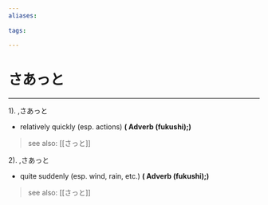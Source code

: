 ```yaml
---
aliases:
    
tags:
    
---
```


# さあっと
---
1).
,さあっと

- relatively quickly (esp. actions)
**( Adverb (fukushi);)**
> see also:  [[さっと]]
            
2).
,さあっと

- quite suddenly (esp. wind, rain, etc.)
**( Adverb (fukushi);)**
> see also:  [[さっと]]
            